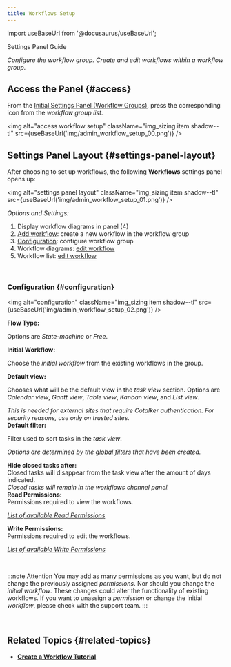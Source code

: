 ```yaml
---
title: Workflows Setup
---
```


import useBaseUrl from '@docusaurus/useBaseUrl'; 

<span className="hero__subtitle">Settings Panel Guide</span>

_Configure the workflow group. Create and edit workflows within a workflow group._

## Access the Panel {#access}

From the [Initial Settings Panel (Workflow Groups)](/docs/documentation/admin/workflows/settings_panels/workflowgroups-initial), press the corresponding icon from the _workflow group list_.

<img alt="access workflow setup" className="img_sizing item shadow--tl" src={useBaseUrl('img/admin_workflow_setup_00.png')} />
<br/>


<div className="alert alert--secondary">

## Settings Panel Layout {#settings-panel-layout}

After choosing to set up workflows, the following **Workflows** settings panel opens up:

<img alt="settings panel layout" className="img_sizing item shadow--tl" src={useBaseUrl('img/admin_workflow_setup_01.png')} />
<br/>

_Options and Settings:_
1. Display workflow diagrams in panel (4)
2. [Add workflow](/docs/documentation/admin/workflows/settings_panels/workflow_create_edit): create a new workflow in the workflow group
3. [Configuration](#configuration): configure workflow group
4. Workflow diagrams: [edit workflow](/docs/documentation/admin/workflows/settings_panels/workflow_create_edit)
5. Workflow list: [edit workflow](/docs/documentation/admin/workflows/settings_panels/workflow_create_edit)

</div>
<br/>


<div className="alert alert--secondary">

### Configuration {#configuration}

<img alt="configuration" className="img_sizing item shadow--tl" src={useBaseUrl('img/admin_workflow_setup_02.png')} />
<br/>

<div className="container box">
<div className="row table-row-1">
<div className="col col--3"><b>Flow Type:</b></div>
<div className="col col--5">

Options are _State-machine_ or _Free_.

</div>
<div className="col col--4"><em></em></div>
</div>
<div className="row table-row-2">
<div className="col col--3"><b>Initial Workflow:</b></div>
<div className="col col--5">

Choose the _initial workflow_ from the existing workflows in the group.

</div>
<div className="col col--4"><em></em></div>
</div>
<div className="row table-row-1">
<div className="col col--3"><b>Default view:</b></div>
<div className="col col--5">

Chooses what will be the default view in the _task view_ section. Options are _Calendar view_, _Gantt view_, _Table view_, _Kanban view_, and _List view_.

</div>
<div className="col col--4"><em>This is needed for external sites that require Cotalker authentication. For security reasons, use only on trusted sites.</em></div>
</div>
<div className="row table-row-2">
<div className="col col--3"><b>Default filter:</b></div>
<div className="col col--5">

Filter used to sort tasks in the _task view_.

</div>
<div className="col col--4"><em>

Options are determined by the [global filters](/docs/documentation/client/taskview) that have been created.

</em></div>
</div>
<div className="row table-row-1">
<div className="col col--3"><b>Hide closed tasks after:</b></div>
<div className="col col--5">Closed tasks will disappear from the task view after the amount of days indicated.</div>
<div className="col col--4"><em>Closed tasks will remain in the workflows channel panel.</em></div>
</div>
<div className="row table-row-2">
<div className="col col--3"><b>Read Permissions:</b></div>
<div className="col col--5">Permissions required to view the workflows.</div>
<div className="col col--4"><em>

[List of available Read Permissions](/docs/documentation/admin/admin_accessrole#default-permissions)

</em></div>
</div>
<div className="row table-row-1">
<div className="col col--3"><b>Write Permissions:</b></div>
<div className="col col--5">Permissions required to edit the workflows.</div>
<div className="col col--4"><em>

[List of available Write Permissions](/docs/documentation/admin/admin_accessrole#default-permissions)

</em></div>
</div>

</div>
<br/>

:::note Attention
You may add as many permissions as you want, but do not change the previously assigned _permissions_. Nor should you change the _initial workflow_. These changes could alter the functionality of existing workflows.  If you want to unassign a _permission_ or change the initial _workflow_, please check with the support team.
:::

</div>
<br/>

## Related Topics {#related-topics}
- [**Create a Workflow Tutorial**](/docs/tutorials/basic/create_state_machines)